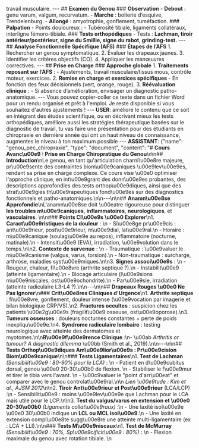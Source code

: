 travail musculaire. --- ## **Examen du Genou** ### **Observation** - **Debout** : genu varum, valgum, recurvatum. - **Marche** : boiterie d’esquive, Trendelenburg. - **Allongé** : amyotrophie, gonflement, tuméfaction. ### **Palpation** - Points douloureux : - Tubérosité tibiale, ligaments collatéraux, interligne fémoro-tibiale. ### **Tests orthopédiques** - Tests : **Lachman, tiroir antérieur/postérieur, signe du Smillie, signe du rabot, grinding-test.** --- ## **Analyse Fonctionnelle Spécifique (AFS)** ### **Étapes de l’AFS** 1. Rechercher un genou symptomatique. 2. Évaluer les drapeaux jaunes. 3. Identifier les critères objectifs (CO). 4. Appliquer les manœuvres correctives. --- ## **Prise en Charge** ### **Approche globale** 1. **Traitements reposant sur l’AFS** : - Ajustements, travail musculaire/tissus mous, contrôle moteur, exercices. 2. **Remise en charge et exercices spécifiques** - En fonction des feux décisionnels (vert, orange, rouge). 3. **Réévaluation clinique** : - Si absence d’amélioration, envisager un diagnostic patho-anatomique. --- Vous pouvez copier-coller ce texte dans un fichier Word pour un rendu organisé et prêt à l'emploi. Je reste disponible si vous souhaitez d'autres ajustements ! --- **USER**: améliore le contenu que ce soit en intégrant des études scientifique, ou en décrivant mieux les tests orthopédiques, améliore aussi les stratégies thérapeutique basées sur le diagnostic de travail, tu vas faire une présentation pour des étudiants en chiropraxie en dernière année qui ont un haut niveau de connaissance, augmentes le niveau à ton maximum possible --- **ASSISTANT**: {"name": "genou_pec_chiropraxie", "type": "document", "content": "# **Cours Avanc\u00e9 : Prise en Charge Chiropratique du Genou**\n\n## **Introduction**\nLe genou, en tant qu'articulation charni\u00e8re majeure, pr\u00e9sente des contraintes biom\u00e9caniques \u00e9lev\u00e9es, rendant sa prise en charge complexe. Ce cours vise \u00e0 optimiser l'approche clinique, en int\u00e9grant des donn\u00e9es probantes, des descriptions approfondies des tests orthop\u00e9diques, ainsi que des strat\u00e9gies th\u00e9rapeutiques fond\u00e9es sur des diagnostics fonctionnels et patho-anatomiques.\n\n---\n\n## **Anamn\u00e8se Approfondie**\nL'anamn\u00e8se doit \u00eatre rigoureuse pour distinguer **les troubles m\u00e9caniques**, **inflammatoires**, **neurologiques**, et **vasculaires**. \n\n### **Points Cl\u00e9s \u00e0 Explorer**\n1. **Caract\u00e9ristiques de la douleur** : \n - Si\u00e8ge pr\u00e9cis : ant\u00e9rieur, post\u00e9rieur, m\u00e9dial, lat\u00e9ral.\n - Horaire : m\u00e9canique (soulag\u00e9e au repos), inflammatoire (nocturne, matinale).\n - Intensit\u00e9 (EVA), irradiation, \u00e9volution dans le temps.\n\n2. **Contexte de survenue** : \n - Traumatique : \u00e9valuer le m\u00e9canisme (valgus, varus, torsion).\n - Non-traumatique : surcharge, arthrose, maladies syst\u00e9miques.\n\n3. **Signes associ\u00e9s** : \n - Rougeur, chaleur, fi\u00e8vre (arthrite septique ?).\n - Instabilit\u00e9 (atteinte ligamentaire).\n - Blocage articulaire (l\u00e9sions m\u00e9niscales, ost\u00e9ochondrite).\n - Par\u00e9sie, irradiation (atteinte radiculaire L3-L4 ?).\n\n---\n\n## **Drapeaux Rouges \u00e0 Ne Pas Ignorer**\n### **Crit\u00e8res Cliniques d'Urgence**\n1. **Arthrite septique** : fi\u00e8vre, gonflement, douleur intense (\u00e9vocation par imagerie et bilan biologique CRP/VS).\n2. **Fractures occultes** : suspicion chez les patients \u00e2g\u00e9s (fragilit\u00e9 osseuse, ost\u00e9oporose).\n3. **Tumeurs osseuses** : douleurs nocturnes constantes + perte de poids inexpliqu\u00e9e.\n4. **Syndrome radiculaire lombaire** : testing neurologique avec atteinte des dermatomes et myotomes.\n\n**R\u00e9f\u00e9rence Clinique** :\n- \u00ab *Arthritis or tumour? A diagnostic dilemma* \u00bb (Smith et al., 2019).\n\n---\n\n## **Tests Orthop\u00e9diques Am\u00e9lior\u00e9s : Pr\u00e9cision Biom\u00e9canique**\n\n### **Tests Ligamentaires**\n1. **Test de Lachman** *(Sensibilit\u00e9 : 80-90% pour le LCA)* : \n - Patient en d\u00e9cubitus dorsal, genou \u00e0 20-30\u00b0 de flexion. \n - Stabiliser le f\u00e9mur et tirer le tibia vers l'avant. \n - \u00c9valuer le \"point d'arr\u00eat\" et comparer avec le genou controlat\u00e9ral.\n\n *Lien \u00e9tude : Kim et al., AJSM 2012*\n\n2. **Tiroir Ant\u00e9rieur et Post\u00e9rieur** (LCA/LCP) :\n - Sensibilit\u00e9 : moins \u00e9lev\u00e9e que Lachman pour le LCA mais utile pour le LCP.\n\n3. **Test du valgus/varus en extension et \u00e0 20-30\u00b0** *(Ligaments collat\u00e9raux)* :\n - Une laxité isol\u00e9e \u00e0 30\u00b0 indique un **LCL ou MCL isol\u00e9**.\n - Une laxité en extension compl\u00e8te sugg\u00e8re une atteinte multi-ligamentaire (ex : LCA + LLI).\n\n### **Tests M\u00e9niscaux**\n1. **Test de McMurray** *(Sensibilit\u00e9 : 70%, Sp\u00e9cificit\u00e9 : 80%)* : \n - Flexion maximale du genou avec rotation tibiale. \n
